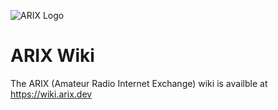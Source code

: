 ![ARIX Logo](https://arix.dev/logo.png)

# ARIX Wiki

The ARIX (Amateur Radio Internet Exchange) wiki is availble at https://wiki.arix.dev
